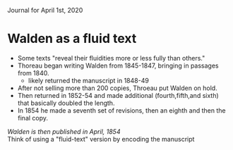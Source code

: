 Journal for April 1st, 2020

# Walden as a fluid text 

- Some texts "reveal their fluidities more or less fully than others." 
- Thoreau began writing Walden from 1845-1847, bringing in passages from 1840. 
    - likely returned the manuscript in 1848-49 
- After not selling more than 200 copies, Throeau put Walden on hold.
- Then returned in 1852-54 and made additional (fourth,fifth,and sixth) that basically doubled the length. 
- In 1854 he made a seventh set of revisions, then an eighth and then the final copy. 

*Walden is then published in April, 1854*  
Think of using a "fluid-text" version by encoding the manuscript
